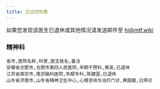 ```yaml
---
title: 已过时列表
---
```


如果您发现该医生已退休或其他情况请发送邮件至 <hi@mtf.wiki>

### 精神科

```csv
省市,医院名称,科室,医生姓名,备注
安徽省合肥市,合肥市第四人民医院,早期干预科,黄英,已退休
江苏省南京市,南京脑科医院,失眠专科,陈建国,已退休
山东省济南市,山东省精神卫生中心,心理咨询与治疗门诊,黄圆媛,已停诊
```
